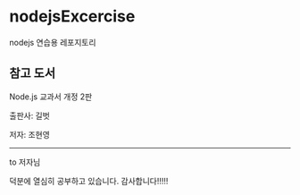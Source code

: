 # nodejsExcercise

nodejs 연습용 레포지토리

## 참고 도서

Node.js 교과서 개정 2판

출판사: 길벗

저자: 조현영

-----------------------------------------------

to 저자님

덕분에 열심히 공부하고 있습니다. 감사합니다!!!!!
